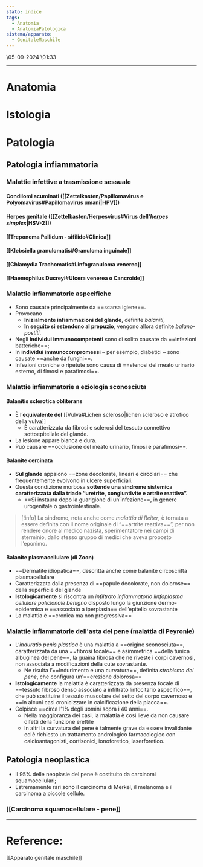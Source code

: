```yaml
---
stato: indice
tags:
  - Anatomia
  - AnatomiaPatologica
sistema/apparato:
  - GenitaleMaschile
---
```

\05-09-2024 \01:33

--- 

# Anatomia
# Istologia
# Patologia

## Patologia infiammatoria
### Malattie infettive a trasmissione sessuale
#### Condilomi acuminati ([[Zettelkasten/Papillomavirus e Polyomavirus#Papillomavirus umani|HPV]])
#### Herpes genitale ([[Zettelkasten/Herpesvirus#Virus dell'*herpes simplex*|HSV-2]])
#### [[Treponema Pallidum - sifilide#Clinica]]
#### [[Klebsiella granulomatis#Granuloma inguinale]]
#### [[Chlamydia Trachomatis#Linfogranuloma venereo]]
#### [[Haemophilus Ducreyi#Ulcera venerea o Cancroide]]

### Malattie infiammatorie aspecifiche
- Sono causate principalmente da ==scarsa igiene==. 
- Provocano 
	- **Inizialmente infiammazioni del glande**, definite *balaniti*, 
	- **In seguito si estendono al prepuzio**, vengono allora definite *balano-postiti*. 
- Negli **individui immunocompetenti** sono di solito causate da ==infezioni batteriche==;
- In **individui immunocompromessi** – per esempio, diabetici – sono causate ==anche da funghi==.
- Infezioni croniche o ripetute sono causa di ==stenosi del meato urinario esterno, di fimosi e parafimosi==.
### Malattie infiammatorie a eziologia sconosciuta
#### Balanitis sclerotica obliterans
- È l’**equivalente del** [[Vulva#Lichen scleroso|lichen scleroso e atrofico della vulva]]
	- È caratterizzata da fibrosi e sclerosi del tessuto connettivo sottoepiteliale del glande. 
- La lesione appare bianca e dura. 
- Può causare ==occlusione del meato urinario, fimosi e parafimosi==.
#### Balanite cercinata
- **Sul glande** appaiono ==zone decolorate, lineari e circolari== che frequentemente evolvono in ulcere superficiali. 
- Questa condizione morbosa **sottende una sindrome sistemica caratterizzata dalla triade “uretrite, congiuntivite e artrite reattiva”.** 
	- ==Si instaura dopo la guarigione di un’infezione==, in genere urogenitale o gastrointestinale. 

>[!info]
>La sindrome, nota anche come *malattia di Reiter*, è tornata a essere definita con il nome originale di “==artrite reattiva==”, per non rendere onore al medico nazista, sperimentatore nei campi di sterminio, dallo stesso gruppo di medici che aveva proposto l’eponimo.
#### Balanite plasmacellulare (di Zoon)
- ==Dermatite idiopatica==, descritta anche come balanite circoscritta plasmacellulare
- Caratterizzata dalla presenza di ==papule decolorate, non dolorose== della superficie del glande 
- **Istologicamente** si riscontra un *infiltrato infiammatorio linfoplasma cellulare policlonale benigno* disposto lungo la giunzione dermo-epidermica e ==associato a iperplasia== dell’epitelio sovrastante
- La malattia è ==cronica ma non progressiva==
### Malattie infiammatorie dell'asta del pene (malattia di Peyronie)
- L’*induratio penis plastica* è una malattia a ==origine sconosciuta==, caratterizzata da una ==fibrosi focale== e asimmetrica ==della tunica albuginea del pene==, la guaina fibrosa che ne riveste i corpi cavernosi, non associata a modificazioni della cute sovrastante. 
	- Ne risulta l’==indurimento e una curvatura==, definita *strabismo del pene*, che configura un’==erezione dolorosa==
- **Istologicamente** la malattia è caratterizzata da presenza focale di ==tessuto fibroso denso associato a infiltrato linfocitario aspecifico==, che può sostituire il tessuto muscolare del setto del corpo cavernoso e ==in alcuni casi cronicizzare in calcificazione della placca==.
- Colpisce ==circa l’1% degli uomini sopra i 40 anni==. 
	- Nella maggioranza dei casi, la malattia è così lieve da non causare difetti della funzione erettile
	- In altri la curvatura del pene è talmente grave da essere invalidante ed è richiesto un trattamento andrologico farmacologico con calcioantagonisti, cortisonici, ionoforetico, laserforetico.
## Patologia neoplastica
- Il 95% delle neoplasie del pene è costituito da carcinomi squamocellulari;
- Estremamente rari sono il carcinoma di Merkel, il melanoma e il carcinoma a piccole cellule.
### [[Carcinoma squamocellulare - pene]]












--- 
# Reference:
[[Apparato genitale maschile]]